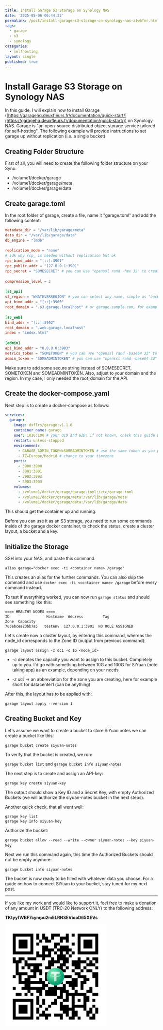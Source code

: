 ```yaml
---
title: Install Garage S3 Storage on Synology NAS
date: '2025-05-06 06:44:32'
permalink: /post/install-garage-s3-storage-on-synology-nas-z1w6fnr.html
tags:
  - garage
  - s3
  - synology
categories:
  - selfhosting
layout: single
published: true
---
```




# Install Garage S3 Storage on Synology NAS

In this guide, I will explain how to install Garage ([https://garagehq.deuxfleurs.fr/documentation/quick-start/](https://garagehq.deuxfleurs.fr/documentation/quick-start/)) on Synology NAS. Garage is "an open-source distributed object storage service tailored for self-hosting". The following example will provide instructions to set garage up without replication (i.e. a single bucket)

## Creating Folder Structure

First of all, you will need to create the following folder structure on your Syno:

* /volume1/docker/garage
* /volume1/docker/garage/meta
* /volume1/docker/garage/data

## Create garage.toml

In the root folder of garage, create a file, name it "garage.toml" and add the following content:

```toml
metadata_dir = "/var/lib/garage/meta"
data_dir = "/var/lib/garage/data"
db_engine = "lmdb"

replication_mode = "none"
# idk why rcp_ is needed without replication but ok 
rpc_bind_addr = "[::]:3901"
rpc_public_addr = "127.0.0.1:3901"
rpc_secret = "SOMESECRET" # you can use "openssl rand -hex 32" to create the token

compression_level = 2

[s3_api]
s3_region = "WHATEVERREGION" # you can select any name, simple as "bucket"
api_bind_addr = "[::]:3900"
root_domain = ".s3.garage.localhost" # or garage.sample.com, for example

[s3_web]
bind_addr = "[::]:3902"
root_domain = ".web.garage.localhost"
index = "index.html"

[admin]
api_bind_addr = "0.0.0.0:3903"
metrics_token = "SOMETOKEN" # you can use "openssl rand -base64 32" to create a token
admin_token = "SOMEADMINTOKEN" # you can use "openssl rand -base64 32" to create a token
```

Make sure to add some secure string instead of SOMESECRET, SOMETOKEN and SOMEADMINTOKEN. Also, adjust to your domain and the region. In my case, I only needed the root_domain for the API.

## Create the docker-compose.yaml

Next step is to create a docker-compose as follows:

```yaml
services:
  garage:
    image: dxflrs/garage:v1.1.0
    container_name: garage
    user: 1026:100 # your UID and GID; if not known, check this guide by Marius: https://mariushosting.com/synology-how-to-find-uid-userid-and-gid-groupid/
    restart: unless-stopped
    environment:
      - GARAGE_ADMIN_TOKEN=SOMEADMINTOKEN # use the same token as you placed in the garage.toml file
      - TZ=Europe/Madrid # change to your timezone
    ports:
      - 3900:3900
      - 3901:3901
      - 3902:3902
      - 3903:3903
    volumes:
      - /volume1/docker/garage/garage.toml:/etc/garage.toml
      - /volume1/docker/garage/meta:/var/lib/garage/meta
      - /volume1/docker/garage/data:/var/lib/garage/data
```

This should get the container up and running.

Before you can use it as an S3 storage, you need to run some commands inside of the garage docker container, to check the status, create a cluster layout, a bucket and a key.

## Initialize the Storage

SSH into your NAS, and paste this command:

​`alias garage="docker exec -ti <container name> /garage"`​

This creates an alias for the further commands. You can also skip the command and use `docker exec -ti <container name> /garage`​ before every command instead.

To test if everything worked, you can now run `garage status`​ and should see something like this:

```shell
==== HEALTHY NODES ====
ID                 Hostname  Address         Tag                   Zone  Capacity
783ebcea23bb7a5   testenv  127.0.0.1:3901  NO ROLE ASSIGNED
```

Let's create now a cluster layout, by entering this command, whereas the node_id corresponds to the Zone ID (output from previous command):

​`garage layout assign -z dc1 -c 1G <node_id>`​

*  *-c* denotes the capacity you want to assign to this bucket. Completely up to you. I'd go with something between 10G and 100G for SiYuan (note taking app) as an example, depending on your needs

*  *-z dc1* -> an abbreviation for the zone you are creating, here for example short for datacenter1 (can be anything)

After this, the layout has to be applied with:

​`garage layout apply --version 1`​

## Creating Bucket and Key

Let's assume we want to create a bucket to store SiYuan notes we can create a bucket like this:

​`garage bucket create siyuan-notes`​

To verify that the bucket is created, we run:

​`garage bucket list`​ and `garage bucket info siyuan-notes`​

The next step is to create and assign an API-key:

​`garage key create siyuan-key`​

The output should show a Key ID and a Secret Key, with empty Authorized Buckets (we will authorize the siyuan-notes bucket in the next steps).

Another quick check, that all went well:

```shell
garage key list
garage key info siyuan-key
```

Authorize the bucket:

​`garage bucket allow --read --write --owner siyuan-notes --key siyuan-key`​

Next we run this command again, this time the Authorized Buckets should not be empty anymore:

​`garage bucket info siyuan-notes`​

The bucket is now ready to be filled with whatever data you choose. For a guide on how to connect SiYuan to your bucket, stay tuned for my next post.

---

If you like my work and would like to support it, feel free to make a donation of any amount in USDT (TRC-20 Network ONLY) to the following address:​​

**TKtyyfWBF7cympu2mELRNSEViooD65XEVs**

![image](/assets/images/image-20250505204223-ea0nbmp.png)​

‍
